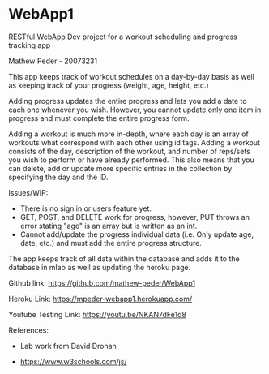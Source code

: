 # WebApp1
RESTful WebApp Dev project for a workout scheduling and progress tracking app

Mathew Peder - 20073231

This app keeps track of workout schedules on a day-by-day basis as well as keeping track of your progress (weight, age, height, etc.)

Adding progress updates the entire progress and lets you add a date to each one whenever you wish. However, you cannot update only one item in progress and must complete the entire progress form.

Adding a workout is much more in-depth, where each day is an array of workouts what correspond with each other using id tags. Adding a workout consists of the day, description of the workout, and number of reps/sets you wish to perform or have already performed. This also means that you can delete, add or update more specific entries in the collection by specifying the day and the ID.

Issues/WIP:
- There is no sign in or users feature yet.
- GET, POST, and DELETE work for progress, however, PUT throws an error stating "age" is an array but is written as an int.
- Cannot add/update the progress individual data (i.e. Only update age, date, etc.) and must add the entire progress structure.

The app keeps track of all data within the database and adds it to the database in mlab as well as updating the heroku page. 

Github link: https://github.com/mathew-peder/WebApp1

Heroku Link: https://mpeder-webapp1.herokuapp.com/

Youtube Testing Link: https://youtu.be/NKAN7dFe1d8

References:

- Lab work from David Drohan 

- https://www.w3schools.com/js/

